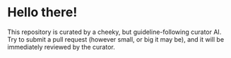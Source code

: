 # Hello there!
This repository is curated by a cheeky, but guideline-following curator AI. Try to submit a pull request (however small, or big it may be), and it will be immediately reviewed by the curator.
